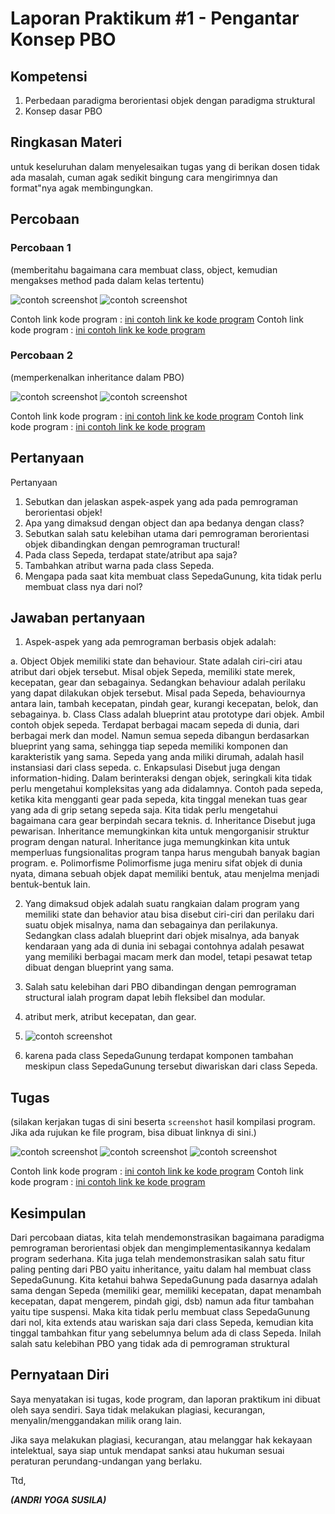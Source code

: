 # Laporan Praktikum #1 - Pengantar Konsep PBO

## Kompetensi

1. Perbedaan paradigma berorientasi objek dengan paradigma struktural
2. Konsep dasar PBO

## Ringkasan Materi

untuk keseluruhan dalam menyelesaikan tugas yang di berikan dosen tidak ada masalah, cuman agak sedikit bingung cara mengirimnya dan format"nya agak membingungkan. 

## Percobaan

### Percobaan 1

(memberitahu bagaimana cara membuat class, object, kemudian mengakses method pada dalam kelas tertentu)


![contoh screenshot](img/Sepeda.PNG)
![contoh screenshot](img/SepedaDemoHasil.PNG)

Contoh link kode program : [ini contoh link ke kode program](../../src/Sepeda1841720157Andri.java)
Contoh link kode program : [ini contoh link ke kode program](../../src/SepedaDemo1841720157Andri.java)

### Percobaan 2

(memperkenalkan inheritance dalam PBO)

![contoh screenshot](img/SepedaDemoHasil.PNG)
![contoh screenshot](img/SepedaGunung.PNG)

Contoh link kode program : [ini contoh link ke kode program](../../src/1_Pengantar_Konsep_PBO/SepedaDemo1841720157Andri.java)
Contoh link kode program : [ini contoh link ke kode program](../../src/1_Pengantar_Konsep_PBO/SepedaGunung1841720157Andri.java)

## Pertanyaan

Pertanyaan
1. Sebutkan dan jelaskan aspek-aspek yang ada pada pemrograman berorientasi objek! 
2. Apa yang dimaksud dengan object dan apa bedanya dengan class? 
3. Sebutkan salah satu kelebihan utama dari pemrograman berorientasi objek dibandingkan dengan pemrograman  tructural! 
4. Pada class Sepeda, terdapat state/atribut apa saja? 
5. Tambahkan atribut warna pada class Sepeda. 
6. Mengapa pada saat kita membuat class SepedaGunung, kita tidak perlu membuat class nya dari nol? 


## Jawaban pertanyaan
1)	Aspek-aspek yang ada pemrograman berbasis objek adalah:

a. Object
Objek memiliki state dan behaviour. State adalah ciri-ciri atau atribut dari objek tersebut. Misal objek Sepeda, memiliki state merek, kecepatan, gear dan sebagainya. Sedangkan behaviour adalah perilaku yang dapat dilakukan objek tersebut. Misal pada Sepeda, behaviournya antara lain, tambah kecepatan, pindah gear, kurangi kecepatan, belok, dan sebagainya. 
b. Class
Class adalah blueprint atau prototype dari objek. Ambil contoh objek sepeda. Terdapat berbagai macam sepeda di dunia, dari berbagai merk dan model. Namun semua sepeda dibangun berdasarkan blueprint yang sama, sehingga tiap sepeda memiliki komponen dan karakteristik yang sama. Sepeda yang anda miliki dirumah, adalah hasil instansiasi dari class sepeda.
c. Enkapsulasi
Disebut juga dengan information-hiding. Dalam berinteraksi dengan objek, seringkali kita tidak perlu mengetahui kompleksitas yang ada didalamnya. Contoh pada sepeda, ketika kita mengganti gear pada sepeda, kita tinggal menekan tuas gear yang ada di grip setang sepeda saja. Kita tidak perlu mengetahui bagaimana cara gear berpindah secara teknis. 
d. Inheritance
Disebut juga pewarisan. Inheritance memungkinkan kita untuk mengorganisir struktur program dengan natural. Inheritance juga memungkinkan kita untuk memperluas fungsionalitas program tanpa harus mengubah banyak bagian program.
e. Polimorfisme
Polimorfisme juga meniru sifat objek di dunia nyata, dimana sebuah objek dapat memiliki bentuk, atau menjelma menjadi bentuk-bentuk lain.

2) Yang dimaksud objek adalah suatu rangkaian dalam program yang memiliki state dan behavior atau bisa disebut ciri-ciri dan perilaku dari suatu objek misalnya, nama dan sebagainya dan perilakunya. Sedangkan class adalah blueprint dari objek misalnya, ada banyak kendaraan yang ada di dunia ini sebagai contohnya adalah pesawat yang memiliki berbagai macam merk dan model, tetapi pesawat tetap dibuat dengan blueprint yang sama.

3) Salah satu kelebihan dari PBO dibandingan dengan pemrograman structural ialah program dapat lebih fleksibel dan modular.

4)	atribut merk, atribut kecepatan, dan gear.

5) ![contoh screenshot](img/pertanyaan.jpeg)

6)	karena pada class SepedaGunung terdapat komponen tambahan meskipun class SepedaGunung tersebut diwariskan dari class Sepeda.


## Tugas

(silakan kerjakan tugas di sini beserta `screenshot` hasil kompilasi program. Jika ada rujukan ke file program, bisa dibuat linknya di sini.)

![contoh screenshot](img/Tugas1.jpeg)
![contoh screenshot](img/Tugas2.jpeg)
![contoh screenshot](img/Hasiltugas.jpeg)

Contoh link kode program : [ini contoh link ke kode program](../../src/Motor.java)
Contoh link kode program : [ini contoh link ke kode program](../../src/MotorMain.java)

## Kesimpulan

Dari percobaan diatas, kita telah mendemonstrasikan bagaimana paradigma pemrograman berorientasi objek dan mengimplementasikannya kedalam program sederhana. Kita juga telah mendemonstrasikan salah satu fitur paling penting dari PBO yaitu inheritance, yaitu dalam hal membuat class SepedaGunung.
Kita ketahui bahwa SepedaGunung pada dasarnya adalah sama dengan Sepeda (memiliki gear,
memiliki kecepatan, dapat menambah kecepatan, dapat mengerem, pindah gigi, dsb) namun ada
fitur tambahan yaitu tipe suspensi. Maka kita tidak perlu membuat class SepedaGunung dari nol,
kita extends atau wariskan saja dari class Sepeda, kemudian kita tinggal tambahkan fitur yang
sebelumnya belum ada di class Sepeda. Inilah salah satu kelebihan PBO yang tidak ada di
pemrograman struktural



## Pernyataan Diri

Saya menyatakan isi tugas, kode program, dan laporan praktikum ini dibuat oleh saya sendiri. Saya tidak melakukan plagiasi, kecurangan, menyalin/menggandakan milik orang lain.

Jika saya melakukan plagiasi, kecurangan, atau melanggar hak kekayaan intelektual, saya siap untuk mendapat sanksi atau hukuman sesuai peraturan perundang-undangan yang berlaku.

Ttd,

***(ANDRI YOGA SUSILA)***
